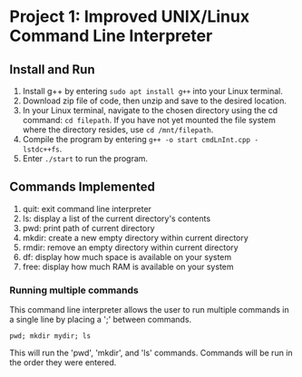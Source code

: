 # Project 1: Improved UNIX/Linux Command Line Interpreter

## Install and Run
1. Install g++ by entering ```sudo apt install g++``` into your Linux terminal.
2. Download zip file of code, then unzip and save to the desired location.
3. In your Linux terminal, navigate to the chosen directory using the cd command: ```cd filepath```. If you have not yet mounted the file system where the directory resides, use ```cd /mnt/filepath```.
4. Compile the program by entering ```g++ -o start cmdLnInt.cpp -lstdc++fs```.
5. Enter ```./start``` to run the program.

## Commands Implemented
1. quit: exit command line interpreter
2. ls: display a list of the current directory's contents
3. pwd: print path of current directory
4. mkdir: create a new empty directory within current directory
5. rmdir: remove an empty directory within current directory
6. df: display how much space is available on your system
7. free: display how much RAM is available on your system

### Running multiple commands
This command line interpreter allows the user to run multiple commands in a single line by placing a ';' between commands.
```
pwd; mkdir mydir; ls
```
This will run the 'pwd', 'mkdir', and 'ls' commands. Commands will be run in the order they were entered.
